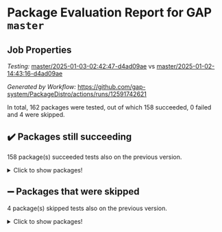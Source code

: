 # Package Evaluation Report for GAP `master`

## Job Properties

*Testing:* [master/2025-01-03-02:42:47-d4ad09ae](https://github.com/gap-system/PackageDistro/blob/data/reports/master/2025-01-03-02:42:47-d4ad09ae) vs [master/2025-01-02-14:43:16-d4ad09ae](https://github.com/gap-system/PackageDistro/blob/data/reports/master/2025-01-02-14:43:16-d4ad09ae)

*Generated by Workflow:* https://github.com/gap-system/PackageDistro/actions/runs/12591742621

In total, 162 packages were tested, out of which 158 succeeded, 0 failed and 4 were skipped.

## :heavy_check_mark: Packages still succeeding

158 package(s) succeeded tests also on the previous version.
<details><summary>Click to show packages!</summary>

- 4ti2interface 2024.11-01 [(success)](https://github.com/gap-system/PackageDistro/actions/runs/12591742621/job/35095463617)
- ace 5.6.2 [(success)](https://github.com/gap-system/PackageDistro/actions/runs/12591742621/job/35095463736)
- aclib 1.3.2 [(success)](https://github.com/gap-system/PackageDistro/actions/runs/12591742621/job/35095463858)
- agt 0.3.1 [(success)](https://github.com/gap-system/PackageDistro/actions/runs/12591742621/job/35095464010)
- alnuth 3.2.1 [(success)](https://github.com/gap-system/PackageDistro/actions/runs/12591742621/job/35095464153)
- anupq 3.3.1 [(success)](https://github.com/gap-system/PackageDistro/actions/runs/12591742621/job/35095464296)
- atlasrep 2.1.9 [(success)](https://github.com/gap-system/PackageDistro/actions/runs/12591742621/job/35095464499)
- autodoc 2023.06.19 [(success)](https://github.com/gap-system/PackageDistro/actions/runs/12591742621/job/35095464616)
- automata 1.16 [(success)](https://github.com/gap-system/PackageDistro/actions/runs/12591742621/job/35095467784)
- automgrp 1.3.2 [(success)](https://github.com/gap-system/PackageDistro/actions/runs/12591742621/job/35095468131)
- autpgrp 1.11 [(success)](https://github.com/gap-system/PackageDistro/actions/runs/12591742621/job/35095468336)
- cap 2025.01-01 [(success)](https://github.com/gap-system/PackageDistro/actions/runs/12591742621/job/35095468472)
- caratinterface 2.3.7 [(success)](https://github.com/gap-system/PackageDistro/actions/runs/12591742621/job/35095468644)
- cddinterface 2024.09.02 [(success)](https://github.com/gap-system/PackageDistro/actions/runs/12591742621/job/35095468769)
- circle 1.6.6 [(success)](https://github.com/gap-system/PackageDistro/actions/runs/12591742621/job/35095468884)
- classicpres 1.22 [(success)](https://github.com/gap-system/PackageDistro/actions/runs/12591742621/job/35095469010)
- cohomolo 1.6.11 [(success)](https://github.com/gap-system/PackageDistro/actions/runs/12591742621/job/35095469135)
- congruence 1.2.7 [(success)](https://github.com/gap-system/PackageDistro/actions/runs/12591742621/job/35095469268)
- corefreesub 0.6 [(success)](https://github.com/gap-system/PackageDistro/actions/runs/12591742621/job/35095469369)
- corelg 1.57 [(success)](https://github.com/gap-system/PackageDistro/actions/runs/12591742621/job/35095469481)
- crime 1.6 [(success)](https://github.com/gap-system/PackageDistro/actions/runs/12591742621/job/35095469612)
- crisp 1.4.6 [(success)](https://github.com/gap-system/PackageDistro/actions/runs/12591742621/job/35095469750)
- crypting 0.10.5 [(success)](https://github.com/gap-system/PackageDistro/actions/runs/12591742621/job/35095469878)
- cryst 4.1.27 [(success)](https://github.com/gap-system/PackageDistro/actions/runs/12591742621/job/35095470020)
- crystcat 1.1.10 [(success)](https://github.com/gap-system/PackageDistro/actions/runs/12591742621/job/35095470169)
- ctbllib 1.3.9 [(success)](https://github.com/gap-system/PackageDistro/actions/runs/12591742621/job/35095470295)
- cubefree 1.20 [(success)](https://github.com/gap-system/PackageDistro/actions/runs/12591742621/job/35095470429)
- curlinterface 2.4.0 [(success)](https://github.com/gap-system/PackageDistro/actions/runs/12591742621/job/35095470552)
- cvec 2.8.2 [(success)](https://github.com/gap-system/PackageDistro/actions/runs/12591742621/job/35095470685)
- datastructures 0.3.1 [(success)](https://github.com/gap-system/PackageDistro/actions/runs/12591742621/job/35095470799)
- deepthought 1.0.7 [(success)](https://github.com/gap-system/PackageDistro/actions/runs/12591742621/job/35095470932)
- design 1.8.2 [(success)](https://github.com/gap-system/PackageDistro/actions/runs/12591742621/job/35095471045)
- difsets 2.3.1 [(success)](https://github.com/gap-system/PackageDistro/actions/runs/12591742621/job/35095471281)
- digraphs 1.9.0 [(success)](https://github.com/gap-system/PackageDistro/actions/runs/12591742621/job/35095471494)
- edim 1.3.8 [(success)](https://github.com/gap-system/PackageDistro/actions/runs/12591742621/job/35095471650)
- example 4.4.0 [(success)](https://github.com/gap-system/PackageDistro/actions/runs/12591742621/job/35095471777)
- examplesforhomalg 2023.10-01 [(success)](https://github.com/gap-system/PackageDistro/actions/runs/12591742621/job/35095471931)
- factint 1.6.3 [(success)](https://github.com/gap-system/PackageDistro/actions/runs/12591742621/job/35095472053)
- ferret 1.0.14 [(success)](https://github.com/gap-system/PackageDistro/actions/runs/12591742621/job/35095472186)
- fga 1.5.0 [(success)](https://github.com/gap-system/PackageDistro/actions/runs/12591742621/job/35095472333)
- fining 1.5.6 [(success)](https://github.com/gap-system/PackageDistro/actions/runs/12591742621/job/35095472444)
- float 1.0.5 [(success)](https://github.com/gap-system/PackageDistro/actions/runs/12591742621/job/35095472593)
- format 1.4.4 [(success)](https://github.com/gap-system/PackageDistro/actions/runs/12591742621/job/35095472719)
- forms 1.2.12 [(success)](https://github.com/gap-system/PackageDistro/actions/runs/12591742621/job/35095472879)
- fplsa 1.2.6 [(success)](https://github.com/gap-system/PackageDistro/actions/runs/12591742621/job/35095473025)
- fr 2.4.13 [(success)](https://github.com/gap-system/PackageDistro/actions/runs/12591742621/job/35095473169)
- francy 2.0.3 [(success)](https://github.com/gap-system/PackageDistro/actions/runs/12591742621/job/35095473333)
- fwtree 1.3 [(success)](https://github.com/gap-system/PackageDistro/actions/runs/12591742621/job/35095473495)
- gapdoc 1.6.7 [(success)](https://github.com/gap-system/PackageDistro/actions/runs/12591742621/job/35095473697)
- gauss 2024.11-01 [(success)](https://github.com/gap-system/PackageDistro/actions/runs/12591742621/job/35095473855)
- gaussforhomalg 2024.08-01 [(success)](https://github.com/gap-system/PackageDistro/actions/runs/12591742621/job/35095474020)
- gbnp 1.1.0 [(success)](https://github.com/gap-system/PackageDistro/actions/runs/12591742621/job/35095474177)
- generalizedmorphismsforcap 2024.09-03 [(success)](https://github.com/gap-system/PackageDistro/actions/runs/12591742621/job/35095474307)
- genss 1.6.9 [(success)](https://github.com/gap-system/PackageDistro/actions/runs/12591742621/job/35095474443)
- gradedmodules 2024.12-01 [(success)](https://github.com/gap-system/PackageDistro/actions/runs/12591742621/job/35095474567)
- gradedringforhomalg 2024.07-01 [(success)](https://github.com/gap-system/PackageDistro/actions/runs/12591742621/job/35095474715)
- grape 4.9.2 [(success)](https://github.com/gap-system/PackageDistro/actions/runs/12591742621/job/35095474853)
- groupoids 1.76 [(success)](https://github.com/gap-system/PackageDistro/actions/runs/12591742621/job/35095475042)
- grpconst 2.6.5 [(success)](https://github.com/gap-system/PackageDistro/actions/runs/12591742621/job/35095475204)
- guarana 0.96.3 [(success)](https://github.com/gap-system/PackageDistro/actions/runs/12591742621/job/35095475327)
- guava 3.19 [(success)](https://github.com/gap-system/PackageDistro/actions/runs/12591742621/job/35095475495)
- hap 1.66 [(success)](https://github.com/gap-system/PackageDistro/actions/runs/12591742621/job/35095475625)
- hapcryst 0.1.15 [(success)](https://github.com/gap-system/PackageDistro/actions/runs/12591742621/job/35095475767)
- hecke 1.5.4 [(success)](https://github.com/gap-system/PackageDistro/actions/runs/12591742621/job/35095475878)
- help 4.0 [(success)](https://github.com/gap-system/PackageDistro/actions/runs/12591742621/job/35095476051)
- homalg 2024.01-01 [(success)](https://github.com/gap-system/PackageDistro/actions/runs/12591742621/job/35095476220)
- homalgtocas 2023.11-01 [(success)](https://github.com/gap-system/PackageDistro/actions/runs/12591742621/job/35095476386)
- idrel 2.48 [(success)](https://github.com/gap-system/PackageDistro/actions/runs/12591742621/job/35095476576)
- images 1.3.3 [(success)](https://github.com/gap-system/PackageDistro/actions/runs/12591742621/job/35095476749)
- intpic 0.4.0 [(success)](https://github.com/gap-system/PackageDistro/actions/runs/12591742621/job/35095476928)
- io 4.9.1 [(success)](https://github.com/gap-system/PackageDistro/actions/runs/12591742621/job/35095477058)
- io_forhomalg 2023.02-04 [(success)](https://github.com/gap-system/PackageDistro/actions/runs/12591742621/job/35095477253)
- irredsol 1.4.4 [(success)](https://github.com/gap-system/PackageDistro/actions/runs/12591742621/job/35095477445)
- json 2.2.2 [(success)](https://github.com/gap-system/PackageDistro/actions/runs/12591742621/job/35095477574)
- jupyterkernel 1.5.1 [(success)](https://github.com/gap-system/PackageDistro/actions/runs/12591742621/job/35095477767)
- jupyterviz 1.5.6 [(success)](https://github.com/gap-system/PackageDistro/actions/runs/12591742621/job/35095477911)
- kan 1.37 [(success)](https://github.com/gap-system/PackageDistro/actions/runs/12591742621/job/35095478103)
- kbmag 1.5.11 [(success)](https://github.com/gap-system/PackageDistro/actions/runs/12591742621/job/35095478237)
- laguna 3.9.7 [(success)](https://github.com/gap-system/PackageDistro/actions/runs/12591742621/job/35095478405)
- liealgdb 2.2.1 [(success)](https://github.com/gap-system/PackageDistro/actions/runs/12591742621/job/35095478567)
- liepring 2.9.1 [(success)](https://github.com/gap-system/PackageDistro/actions/runs/12591742621/job/35095478706)
- liering 2.4.2 [(success)](https://github.com/gap-system/PackageDistro/actions/runs/12591742621/job/35095478863)
- linearalgebraforcap 2024.10-01 [(success)](https://github.com/gap-system/PackageDistro/actions/runs/12591742621/job/35095479015)
- lins 0.9 [(success)](https://github.com/gap-system/PackageDistro/actions/runs/12591742621/job/35095479150)
- localizeringforhomalg 2023.10-01 [(success)](https://github.com/gap-system/PackageDistro/actions/runs/12591742621/job/35095479276)
- loops 3.4.4 [(success)](https://github.com/gap-system/PackageDistro/actions/runs/12591742621/job/35095479412)
- lpres 1.1.1 [(success)](https://github.com/gap-system/PackageDistro/actions/runs/12591742621/job/35095479550)
- majoranaalgebras 1.5.2 [(success)](https://github.com/gap-system/PackageDistro/actions/runs/12591742621/job/35095479738)
- mapclass 1.4.6 [(success)](https://github.com/gap-system/PackageDistro/actions/runs/12591742621/job/35095479873)
- matgrp 0.71 [(success)](https://github.com/gap-system/PackageDistro/actions/runs/12591742621/job/35095480033)
- matricesforhomalg 2024.11-02 [(success)](https://github.com/gap-system/PackageDistro/actions/runs/12591742621/job/35095480164)
- modisom 3.0.0 [(success)](https://github.com/gap-system/PackageDistro/actions/runs/12591742621/job/35095480328)
- modulepresentationsforcap 2024.09-02 [(success)](https://github.com/gap-system/PackageDistro/actions/runs/12591742621/job/35095480493)
- modules 2024.12-01 [(success)](https://github.com/gap-system/PackageDistro/actions/runs/12591742621/job/35095480643)
- monoidalcategories 2025.01-02 [(success)](https://github.com/gap-system/PackageDistro/actions/runs/12591742621/job/35095480785)
- nconvex 2024.12-01 [(success)](https://github.com/gap-system/PackageDistro/actions/runs/12591742621/job/35095480932)
- nilmat 1.4.2 [(success)](https://github.com/gap-system/PackageDistro/actions/runs/12591742621/job/35095481072)
- nock 1.5 [(success)](https://github.com/gap-system/PackageDistro/actions/runs/12591742621/job/35095481219)
- normalizinterface 1.3.7 [(success)](https://github.com/gap-system/PackageDistro/actions/runs/12591742621/job/35095481369)
- nq 2.5.11 [(success)](https://github.com/gap-system/PackageDistro/actions/runs/12591742621/job/35095481503)
- numericalsgps 1.4.0 [(success)](https://github.com/gap-system/PackageDistro/actions/runs/12591742621/job/35095481655)
- openmath 11.5.3 [(success)](https://github.com/gap-system/PackageDistro/actions/runs/12591742621/job/35095481803)
- orb 4.9.1 [(success)](https://github.com/gap-system/PackageDistro/actions/runs/12591742621/job/35095481971)
- packagemanager 1.6 [(success)](https://github.com/gap-system/PackageDistro/actions/runs/12591742621/job/35095482173)
- patternclass 2.4.5 [(success)](https://github.com/gap-system/PackageDistro/actions/runs/12591742621/job/35095482348)
- permut 2.0.5 [(success)](https://github.com/gap-system/PackageDistro/actions/runs/12591742621/job/35095482507)
- polenta 1.3.10 [(success)](https://github.com/gap-system/PackageDistro/actions/runs/12591742621/job/35095482634)
- polymaking 0.8.7 [(success)](https://github.com/gap-system/PackageDistro/actions/runs/12591742621/job/35095482781)
- primgrp 3.4.4 [(success)](https://github.com/gap-system/PackageDistro/actions/runs/12591742621/job/35095482884)
- profiling 2.6.0 [(success)](https://github.com/gap-system/PackageDistro/actions/runs/12591742621/job/35095483071)
- qdistrnd 0.9.5 [(success)](https://github.com/gap-system/PackageDistro/actions/runs/12591742621/job/35095483233)
- qpa 1.35 [(success)](https://github.com/gap-system/PackageDistro/actions/runs/12591742621/job/35095483372)
- quagroup 1.8.4 [(success)](https://github.com/gap-system/PackageDistro/actions/runs/12591742621/job/35095483507)
- radiroot 2.9 [(success)](https://github.com/gap-system/PackageDistro/actions/runs/12591742621/job/35095483634)
- rcwa 4.7.1 [(success)](https://github.com/gap-system/PackageDistro/actions/runs/12591742621/job/35095483754)
- rds 1.8 [(success)](https://github.com/gap-system/PackageDistro/actions/runs/12591742621/job/35095483869)
- recog 1.4.3 [(success)](https://github.com/gap-system/PackageDistro/actions/runs/12591742621/job/35095484018)
- repndecomp 1.3.0 [(success)](https://github.com/gap-system/PackageDistro/actions/runs/12591742621/job/35095484145)
- repsn 3.1.2 [(success)](https://github.com/gap-system/PackageDistro/actions/runs/12591742621/job/35095484250)
- resclasses 4.7.3 [(success)](https://github.com/gap-system/PackageDistro/actions/runs/12591742621/job/35095484373)
- ringsforhomalg 2024.11-02 [(success)](https://github.com/gap-system/PackageDistro/actions/runs/12591742621/job/35095484510)
- sco 2023.08-01 [(success)](https://github.com/gap-system/PackageDistro/actions/runs/12591742621/job/35095484633)
- scscp 2.4.3 [(success)](https://github.com/gap-system/PackageDistro/actions/runs/12591742621/job/35095484756)
- semigroups 5.4.0 [(success)](https://github.com/gap-system/PackageDistro/actions/runs/12591742621/job/35095484910)
- sglppow 2.4 [(success)](https://github.com/gap-system/PackageDistro/actions/runs/12591742621/job/35095485035)
- sgpviz 0.999.6 [(success)](https://github.com/gap-system/PackageDistro/actions/runs/12591742621/job/35095485164)
- simpcomp 2.1.14 [(success)](https://github.com/gap-system/PackageDistro/actions/runs/12591742621/job/35095485297)
- singular 2024.06.03 [(success)](https://github.com/gap-system/PackageDistro/actions/runs/12591742621/job/35095485406)
- sl2reps 1.1 [(success)](https://github.com/gap-system/PackageDistro/actions/runs/12591742621/job/35095485515)
- sla 1.6.2 [(success)](https://github.com/gap-system/PackageDistro/actions/runs/12591742621/job/35095485632)
- smallantimagmas 0.2.12 [(success)](https://github.com/gap-system/PackageDistro/actions/runs/12591742621/job/35095485739)
- smallgrp 1.5.4 [(success)](https://github.com/gap-system/PackageDistro/actions/runs/12591742621/job/35095485866)
- smallsemi 0.7.1 [(success)](https://github.com/gap-system/PackageDistro/actions/runs/12591742621/job/35095485994)
- sonata 2.9.6 [(success)](https://github.com/gap-system/PackageDistro/actions/runs/12591742621/job/35095486121)
- sophus 1.27 [(success)](https://github.com/gap-system/PackageDistro/actions/runs/12591742621/job/35095486244)
- sotgrps 1.3 [(success)](https://github.com/gap-system/PackageDistro/actions/runs/12591742621/job/35095486370)
- spinsym 1.5.2 [(success)](https://github.com/gap-system/PackageDistro/actions/runs/12591742621/job/35095486475)
- standardff 1.0 [(success)](https://github.com/gap-system/PackageDistro/actions/runs/12591742621/job/35095486591)
- symbcompcc 1.3.2 [(success)](https://github.com/gap-system/PackageDistro/actions/runs/12591742621/job/35095486745)
- thelma 1.3 [(success)](https://github.com/gap-system/PackageDistro/actions/runs/12591742621/job/35095486835)
- tomlib 1.2.11 [(success)](https://github.com/gap-system/PackageDistro/actions/runs/12591742621/job/35095486919)
- toolsforhomalg 2024.09-01 [(success)](https://github.com/gap-system/PackageDistro/actions/runs/12591742621/job/35095487015)
- toric 1.9.6 [(success)](https://github.com/gap-system/PackageDistro/actions/runs/12591742621/job/35095487138)
- toricvarieties 2022.07.13 [(success)](https://github.com/gap-system/PackageDistro/actions/runs/12591742621/job/35095487230)
- transgrp 3.6.5 [(success)](https://github.com/gap-system/PackageDistro/actions/runs/12591742621/job/35095487331)
- typeset 1.2.2 [(success)](https://github.com/gap-system/PackageDistro/actions/runs/12591742621/job/35095487452)
- ugaly 4.1.3 [(success)](https://github.com/gap-system/PackageDistro/actions/runs/12591742621/job/35095487552)
- unipot 1.6 [(success)](https://github.com/gap-system/PackageDistro/actions/runs/12591742621/job/35095487657)
- unitlib 4.2.0 [(success)](https://github.com/gap-system/PackageDistro/actions/runs/12591742621/job/35095487761)
- utils 0.85 [(success)](https://github.com/gap-system/PackageDistro/actions/runs/12591742621/job/35095487913)
- uuid 0.7 [(success)](https://github.com/gap-system/PackageDistro/actions/runs/12591742621/job/35095488051)
- walrus 0.9991 [(success)](https://github.com/gap-system/PackageDistro/actions/runs/12591742621/job/35095488174)
- wedderga 4.10.5 [(success)](https://github.com/gap-system/PackageDistro/actions/runs/12591742621/job/35095488331)
- wpe 0.8 [(success)](https://github.com/gap-system/PackageDistro/actions/runs/12591742621/job/35095488478)
- xmod 2.92 [(success)](https://github.com/gap-system/PackageDistro/actions/runs/12591742621/job/35095488605)
- xmodalg 1.23 [(success)](https://github.com/gap-system/PackageDistro/actions/runs/12591742621/job/35095488694)
- yangbaxter 0.10.6 [(success)](https://github.com/gap-system/PackageDistro/actions/runs/12591742621/job/35095488833)
- zeromqinterface 0.16 [(success)](https://github.com/gap-system/PackageDistro/actions/runs/12591742621/job/35095488918)
</details>

## :heavy_minus_sign: Packages that were skipped

4 package(s) skipped tests also on the previous version.
<details><summary>Click to show packages!</summary>

- browse 1.8.21 [(skipped)](https://github.com/gap-system/PackageDistro/actions/runs/12591742621/job/35095297605)
- itc 1.5.1 [(skipped)](https://github.com/gap-system/PackageDistro/actions/runs/12591742621/job/35095297605)
- polycyclic 2.16 [(skipped)](https://github.com/gap-system/PackageDistro/actions/runs/12591742621/job/35095297605)
- xgap 4.32 [(skipped)](https://github.com/gap-system/PackageDistro/actions/runs/12591742621/job/35095297605)
</details>

